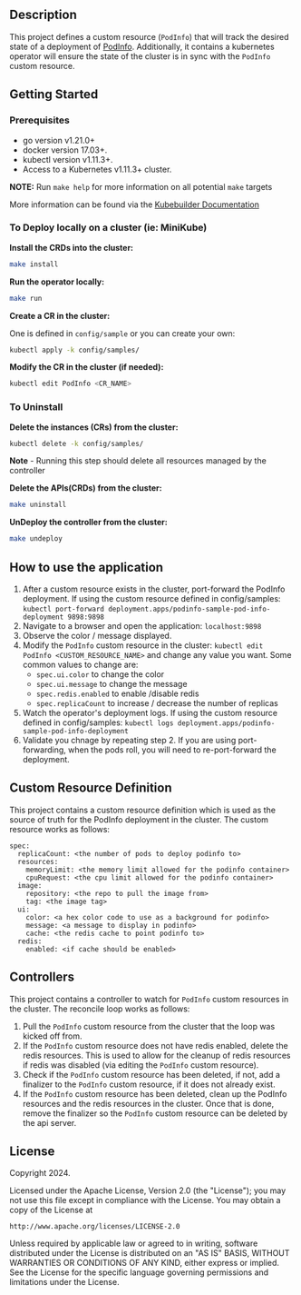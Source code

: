 ## Description
This project defines a custom resource (`PodInfo`) that will track the desired state of a deployment of [PodInfo](https://github.com/stefanprodan/podinfo/tree/master/cmd/podinfo). Additionally, it contains a kubernetes operator will ensure the state of the cluster is in sync with the `PodInfo` custom resource.

## Getting Started

### Prerequisites
- go version v1.21.0+
- docker version 17.03+.
- kubectl version v1.11.3+.
- Access to a Kubernetes v1.11.3+ cluster.

**NOTE:** Run `make help` for more information on all potential `make` targets

More information can be found via the [Kubebuilder Documentation](https://book.kubebuilder.io/introduction.html)

### To Deploy locally on a cluster (ie: MiniKube)
**Install the CRDs into the cluster:**

```sh
make install
```

**Run the operator locally:**

```sh
make run
```


**Create a CR in the cluster:**

One is defined in `config/sample` or you can create your own:

```sh
kubectl apply -k config/samples/
```

**Modify the CR in the cluster (if needed):**

```sh
kubectl edit PodInfo <CR_NAME>
```

### To Uninstall
**Delete the instances (CRs) from the cluster:**

```sh
kubectl delete -k config/samples/
```

**Note** - Running this step should delete all resources managed by the controller

**Delete the APIs(CRDs) from the cluster:**

```sh
make uninstall
```

**UnDeploy the controller from the cluster:**

```sh
make undeploy
```

## How to use the application
1. After a custom resource exists in the cluster, port-forward the PodInfo deployment. If using the custom resource defined in config/samples: `kubectl port-forward deployment.apps/podinfo-sample-pod-info-deployment 9898:9898`
2. Navigate to a browser and open the application: `localhost:9898`
3. Observe the color / message displayed.
4. Modify the `PodInfo` custom resource in the cluster: `kubectl edit PodInfo <CUSTOM_RESOURCE_NAME>` and change any value you want. Some common values to change are: 
    - `spec.ui.color` to change the color
    - `spec.ui.message` to change the message
    - `spec.redis.enabled` to enable /disable redis
    - `spec.replicaCount` to increase / decrease the number of replicas
5. Watch the operator's deployment logs. If using the custom resource defined in config/samples: `kubectl logs deployment.apps/podinfo-sample-pod-info-deployment`
6. Validate you chnage by repeating step 2. If you are using port-forwarding, when the pods roll, you will need to re-port-forward the deployment.


## Custom Resource Definition
This project contains a custom resource definition which is used as the source of truth for the PodInfo deployment in the cluster. The custom resource works as follows:

```
spec:
  replicaCount: <the number of pods to deploy podinfo to>
  resources:
    memoryLimit: <the memory limit allowed for the podinfo container>
    cpuRequest: <the cpu limit allowed for the podinfo container>
  image:
    repository: <the repo to pull the image from>
    tag: <the image tag>
  ui:
    color: <a hex color code to use as a background for podinfo>
    message: <a message to display in podinfo>
    cache: <the redis cache to point podinfo to>
  redis:
    enabled: <if cache should be enabled>
```

## Controllers
This project contains a controller to watch for `PodInfo` custom resources in the cluster. The reconcile loop works as follows:

1. Pull the `PodInfo` custom resource from the cluster that the loop was kicked off from.
2. If the `PodInfo` custom resource does not have redis enabled, delete the redis resources. This is used to allow for the cleanup of redis resources if redis was disabled (via editing the `PodInfo` custom resource).
3. Check if the `PodInfo` custom resource has been deleted, if not, add a finalizer to the `PodInfo` custom resource, if it does not already exist.
4. If the `PodInfo` custom resource has been deleted, clean up the PodInfo resources and the redis resources in the cluster. Once that is done, remove the finalizer so the `PodInfo` custom resource can be deleted by the api server.

## License

Copyright 2024.

Licensed under the Apache License, Version 2.0 (the "License");
you may not use this file except in compliance with the License.
You may obtain a copy of the License at

    http://www.apache.org/licenses/LICENSE-2.0

Unless required by applicable law or agreed to in writing, software
distributed under the License is distributed on an "AS IS" BASIS,
WITHOUT WARRANTIES OR CONDITIONS OF ANY KIND, either express or implied.
See the License for the specific language governing permissions and
limitations under the License.

